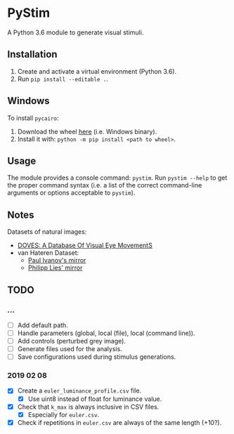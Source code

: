 # PyStim

A Python 3.6 module to generate visual stimuli.


## Installation

1. Create and activate a virtual environment (Python 3.6).
2. Run `pip install --editable .`.

## Windows

To install `pycairo`:
1. Download the wheel [here](https://www.lfd.uci.edu/~gohlke/pythonlibs/#pycairo) (i.e. Windows binary).
2. Install it with: `python -m pip install <path to wheel>`.

## Usage

The module provides a console command: `pystim`. Run `pystim --help` to
get the proper command syntax (i.e. a list of the correct command-line
arguments or options acceptable to `pystim`).


## Notes

Datasets of natural images:
- [DOVES: A Database Of Visual Eye MovementS](https://live.ece.utexas.edu/research/doves/)
- van Hateren Dataset:
  - [Paul Ivanov's mirror](http://pirsquared.org/research/#van-hateren-database)
  - [Philipp Lies' mirror](http://bethgelab.org/datasets/vanhateren/)


## TODO

### ...
- [ ] Add default path.
- [ ] Handle parameters (global, local (file), local (command line)).
- [ ] Add controls (perturbed grey image).
- [ ] Generate files used for the analysis.
- [ ] Save configurations used during stimulus generations.

### 2019 02 08
- [x] Create a `euler_luminance_profile.csv` file.
    - [x] Use uint8 instead of float for luminance value.
- [x] Check that `k_max` is always inclusive in CSV files.
    - [x] Especially for `euler.csv`.
- [x] Check if repetitions in `euler.csv` are always of the same length (+10?).
